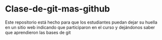 # Clase-de-git-mas-github
Este repositorio está hecho para que los estudiantes puedan dejar su huella en un sitio web indicando que participaron en el curso y dejándonos saber que aprendieron las bases de git
